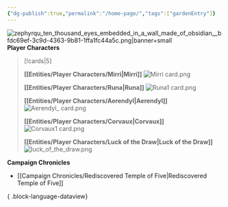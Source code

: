 ```yaml
---
{"dg-publish":true,"permalink":"/home-page/","tags":["gardenEntry"]}
---
```


![zephyrqu_ten_thousand_eyes_embedded_in_a_wall_made_of_obsidian__bfdc69ef-3c9d-4363-9b81-1ffa1fc44a5c.png|banner+small](/img/user/Images/zephyrqu_ten_thousand_eyes_embedded_in_a_wall_made_of_obsidian__bfdc69ef-3c9d-4363-9b81-1ffa1fc44a5c.png)
**Player Characters**
> [!cards|5]
> 
> **[[Entities/Player Characters/Mirri\|Mirri]]**
> ![Mirri card.png](/img/user/Images/Mirri%20card.png)
> 
> **[[Entities/Player Characters/Runa\|Runa]]**
> ![Runa1 card.png](/img/user/Images/Runa1%20card.png)
> 
> **[[Entities/Player Characters/Aerendyl\|Aerendyl]]**
> ![Aerendyl_ card.png](/img/user/Images/Aerendyl_%20card.png)
> 
> **[[Entities/Player Characters/Corvaux\|Corvaux]]**
> ![Corvaux1 card.png](/img/user/Images/Corvaux1%20card.png)
> 
> **[[Entities/Player Characters/Luck of the Draw\|Luck of the Draw]]**
> ![luck_of_the_draw.png](/img/user/Images/luck_of_the_draw.png)

**Campaign Chronicles**

- [[Campaign Chronicles/Rediscovered Temple of Five\|Rediscovered Temple of Five]]

{ .block-language-dataview}

